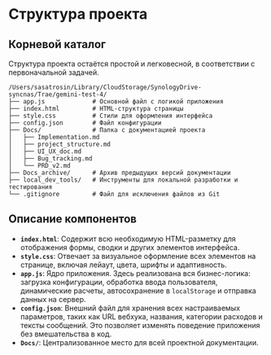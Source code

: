 # Структура проекта

## Корневой каталог

Структура проекта остаётся простой и легковесной, в соответствии с первоначальной задачей.

```
/Users/sasatrosin/Library/CloudStorage/SynologyDrive-syncnas/Trae/gemini-test-4/
├── app.js             # Основной файл с логикой приложения
├── index.html         # HTML-структура страницы
├── style.css          # Стили для оформления интерфейса
├── config.json        # Файл конфигурации
├── Docs/              # Папка с документацией проекта
│   ├── Implementation.md
│   ├── project_structure.md
│   ├── UI_UX_doc.md
│   ├── Bug_tracking.md
│   └── PRD_v2.md
├── Docs_archive/      # Архив предыдущих версий документации
├── local_dev_tools/   # Инструменты для локальной разработки и тестирования
└── .gitignore         # Файл для исключения файлов из Git
```

## Описание компонентов

- **`index.html`**: Содержит всю необходимую HTML-разметку для отображения формы, сводки и других элементов интерфейса.
- **`style.css`**: Отвечает за визуальное оформление всех элементов на странице, включая лейаут, цвета, шрифты и адаптивность.
- **`app.js`**: Ядро приложения. Здесь реализована вся бизнес-логика: загрузка конфигурации, обработка ввода пользователя, динамические расчеты, автосохранение в `localStorage` и отправка данных на сервер.
- **`config.json`**: Внешний файл для хранения всех настраиваемых параметров, таких как URL вебхука, названия, категории расходов и тексты сообщений. Это позволяет изменять поведение приложения без вмешательства в код.
- **`Docs/`**: Централизованное место для всей проектной документации.
